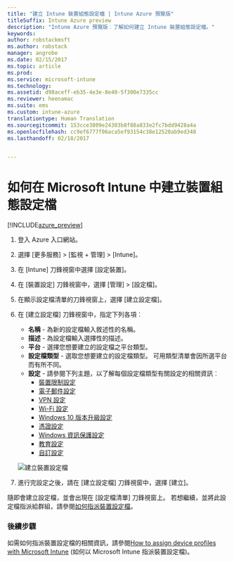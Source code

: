 ```yaml
---
title: "建立 Intune 裝置組態設定檔 | Intune Azure 預覽版"
titleSuffix: Intune Azure preview
description: "Intune Azure 預覽版︰了解如何建立 Intune 裝置組態設定檔。"
keywords: 
author: robstackmsft
ms.author: robstack
manager: angrobe
ms.date: 02/15/2017
ms.topic: article
ms.prod: 
ms.service: microsoft-intune
ms.technology: 
ms.assetid: d98aceff-eb35-4e3e-8e40-5f300e7335cc
ms.reviewer: heenamac
ms.suite: ems
ms.custom: intune-azure
translationtype: Human Translation
ms.sourcegitcommit: 153cce3809e24303b8f88a833e2fc7bdd9428a4a
ms.openlocfilehash: cc9ef6777f06aca5ef93154c38e12520ab9ed348
ms.lasthandoff: 02/18/2017


---
```


# <a name="how-to-create-device-configuration-profiles-in-microsoft-intune"></a>如何在 Microsoft Intune 中建立裝置組態設定檔

[!INCLUDE[azure_preview](../includes/azure_preview.md)]


1. 登入 Azure 入口網站。
2. 選擇 [更多服務]  >  [監視 + 管理]  >  [Intune]。
3. 在 [Intune] 刀鋒視窗中選擇 [設定裝置]。
2. 在 [裝置設定] 刀鋒視窗中，選擇 [管理]  >  [設定檔]。
2. 在顯示設定檔清單的刀鋒視窗上，選擇 [建立設定檔]。
3. 在 [建立設定檔] 刀鋒視窗中，指定下列各項︰
    - **名稱** - 為新的設定檔輸入敘述性的名稱。
    - **描述** - 為設定檔輸入選擇性的描述。
    - **平台** - 選擇您想要建立的設定檔之平台類型。
    - **設定檔類型** - 選取您想要建立的設定檔類型。 可用類型清單會因所選平台而有所不同。
    - **設定** - 請參閱下列主題，以了解每個設定檔類型有關設定的相關資訊︰
        -  [裝置限制設定](/intune-azure/configure-devices/how-to-configure-device-restrictions)
        -  [電子郵件設定](/intune-azure/configure-devices/how-to-configure-email-settings)
        -  [VPN 設定](/intune-azure/configure-devices/how-to-configure-vpn-settings)
        -  [Wi-Fi 設定](/intune-azure/configure-devices/how-to-configure-wi-fi-settings)
        -  [Windows 10 版本升級設定](/intune-azure/configure-devices/how-to-configure-windows-10-edition-upgrade)
        -  [憑證設定](/intune-azure/configure-devices/how-to-configure-certificates)
        -  [Windows 資訊保護設定](/intune-azure/configure-devices/how-to-configure-windows-information-protection)
        -  [教育設定](/intune-azure/configure-devices/education-settings-for-ios.md)
        -  [自訂設定](/intune-azure/configure-devices/how-to-configure-custom-settings)

    ![建立裝置設定檔](./media/create-device-profile.png)
4. 進行完設定之後，請在 [建立設定檔] 刀鋒視窗中，選擇 [建立]。

隨即會建立設定檔，並會出現在 [設定檔清單] 刀鋒視窗上。
若想繼續，並將此設定檔指派給群組，請參閱[如何指派裝置設定檔](how-to-assign-device-profiles.md)。


### <a name="next-steps"></a>後續步驟
如需如何指派裝置設定檔的相關資訊，請參閱[How to assign device profiles with Microsoft Intune](/intune-azure/configure-devices/how-to-assign-device-profiles) (如何以 Microsoft Intune 指派裝置設定檔)。

